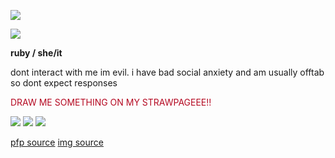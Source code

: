 <img src="https://files.catbox.moe/bfz51i.png"></img> 

 ![](https://komarev.com/ghpvc/?username=xxrubyda-alienxx&style=plastic&color=b50922)

<p><b>ruby / she/it </b></p>

<p>dont interact with me im evil. i have bad social anxiety and am usually offtab so dont expect responses </p>
<p style="color:#b50922;">DRAW ME SOMETHING ON MY STRAWPAGEEE!!</p>

<img src="https://files.catbox.moe/06khx4.gif"></img> <img src="https://files.catbox.moe/ao5g3e.png"></img> <img src="https://files.catbox.moe/211f5l.gif"></img>

<a href="https://x.com/UD_ming/status/1956080376755134930/photo/1">pfp source</a>
<a href="https://x.com/gionaqiaonai/status/1880770873411682499" style="font size: 5px;">img source</a>
